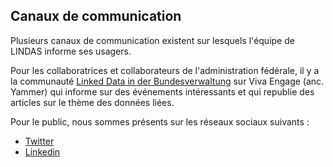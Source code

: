 ## Canaux de communication

Plusieurs canaux de communication existent sur lesquels l'équipe de LINDAS informe ses usagers.

Pour les collaboratrices et collaborateurs de l'administration fédérale, il y a la communauté [Linked Data in der Bundesverwaltung](https://web.yammer.com/main/groups/eyJfdHlwZSI6Ikdyb3VwIiwiaWQiOiI2ODU3NTU1OTY5In0) sur Viva Engage (anc. Yammer) qui informe sur des événements intéressants et qui republie des articles sur le thème des données liées.

Pour le public, nous sommes présents sur les réseaux sociaux suivants :
- [Twitter](https://twitter.com/CH_Bundesarchiv)
- [Linkedin](https://www.linkedin.com/company/bar-afs)

